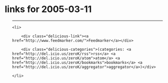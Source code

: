 # links for 2005-03-11

<ul class="delicious">

-------------------------------

	<li>

		<div class="delicious-link"><a href="http://www.feedmarker.com/">Feedmarker</a></div>

		<div class="delicious-categories">(categories: <a href="http://del.icio.us/zeroK/rss">rss</a> <a href="http://del.icio.us/zeroK/atom">atom</a> <a href="http://del.icio.us/zeroK/bookmarks">bookmarks</a> <a href="http://del.icio.us/zeroK/aggregator">aggregator</a>)</div>

	</li>

</ul>